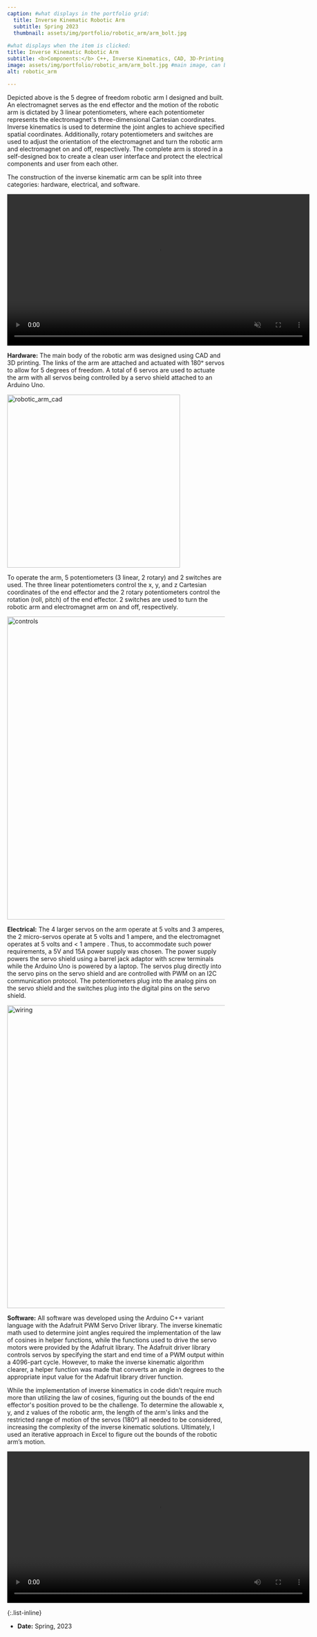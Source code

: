 ```yaml
---
caption: #what displays in the portfolio grid:
  title: Inverse Kinematic Robotic Arm
  subtitle: Spring 2023
  thumbnail: assets/img/portfolio/robotic_arm/arm_bolt.jpg
  
#what displays when the item is clicked:
title: Inverse Kinematic Robotic Arm
subtitle: <b>Components:</b> C++, Inverse Kinematics, CAD, 3D-Printing, Laser Cutting, Soldering 
image: assets/img/portfolio/robotic_arm/arm_bolt.jpg #main image, can be a link or a file in assets/img/portfolio
alt: robotic_arm

---
```

Depicted above is the 5 degree of freedom robotic arm I designed and built. An electromagnet serves as the end effector and the motion of the robotic arm is dictated by 3 linear potentiometers, where each potentiometer represents the electromagnet's three-dimensional Cartesian coordinates. Inverse kinematics is used to determine the joint angles to achieve specified spatial coordinates. Additionally, rotary potentiometers and switches are used to adjust the orientation of the electromagnet and turn the robotic arm and electromagnet on and off, respectively. The complete arm is stored in a self-designed box to create a clean user interface and protect the electrical components and user from each other.

The construction of the inverse kinematic arm can be split into three categories: hardware, electrical, and software.

<video width="700" autoplay loop controls muted> <source src="assets/img/portfolio/robotic_arm/arm_explode_collapse.mp4" type="video/mp4"> </video>  

**Hardware:** The main body of the robotic arm was designed using CAD and 3D printing. The links of the arm are attached and actuated with 180ᵒ servos to allow for 5 degrees of freedom. A total of 6 servos are used to actuate the arm with all servos being controlled by a servo shield attached to an Arduino Uno.

<img src="assets/img/portfolio/robotic_arm/robotic_arm_cad.png" alt="robotic_arm_cad" width="400"/>

To operate the arm, 5 potentiometers (3 linear, 2 rotary) and 2 switches are used. The three linear potentiometers control the x, y, and z Cartesian coordinates of the end effector and the 2 rotary potentiometers control the rotation (roll, pitch) of the end effector. 2 switches are used to turn the robotic arm and electromagnet arm on and off, respectively.

<img src="assets/img/portfolio/robotic_arm/controls.jpg" alt="controls" width="700"/>

**Electrical:** The 4 larger servos on the arm operate at 5 volts and 3 amperes, the 2 micro-servos operate at 5 volts and 1 ampere, and the electromagnet operates at 5 volts and < 1 ampere . Thus, to accommodate such power requirements, a 5V and 15A power supply was chosen. The power supply powers the servo shield using a barrel jack adaptor with screw terminals while the Arduino Uno is powered by a laptop. The servos plug directly into the servo pins on the servo shield and are controlled with PWM on an I2C communication protocol. The potentiometers plug into the analog pins on the servo shield and the switches plug into the digital pins on the servo shield.

<img src="assets/img/portfolio/robotic_arm/complete_wiring.jpg" alt="wiring" width="700"/>

**Software:** All software was developed using the Arduino C++ variant language with the Adafruit PWM Servo Driver library. The inverse kinematic math used to determine joint angles required the implementation of the law of cosines in helper functions, while the functions used to drive the servo motors were provided by the Adafruit library. The Adafruit driver library controls servos by specifying the start and end time of a PWM output within a 4096-part cycle. However, to make the inverse kinematic algorithm clearer, a helper function was made that converts an angle in degrees to the appropriate input value for the Adafruit library driver function.

While the implementation of inverse kinematics in code didn’t require much more than utilizing the law of cosines, figuring out the bounds of the end effector's position proved to be the challenge. To determine the allowable x, y, and z values of the robotic arm, the length of the arm's links and the restricted range of motion of the servos (180ᵒ) all needed to be considered, increasing the complexity of the inverse kinematic solutions. Ultimately, I used an iterative approach in Excel to figure out the bounds of the robotic arm’s motion.

<video width="700" controls> <source src="https://github.com/evanchow02/evanchow02.github.io/blob/master/docs/assets/img/portfolio/tom/tomvideo.mp4" type="video/mp4" alt="robot_arm_video"> </video>  


{:.list-inline} 
- **Date:** Spring, 2023